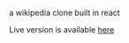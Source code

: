 a wikipedia clone built in react 

Live version is available [here](https://wikiqedia.netlify.app/)
